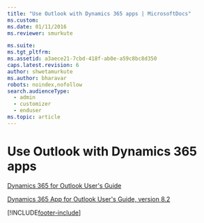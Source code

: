 ```yaml
---
title: "Use Outlook with Dynamics 365 apps | MicrosoftDocs"
ms.custom: 
ms.date: 01/11/2016
ms.reviewer: smurkute 

ms.suite: 
ms.tgt_pltfrm: 
ms.assetid: a3aece21-7cbd-418f-ab0e-a59c8bc8d350
caps.latest.revision: 6
author: shwetamurkute
ms.author: bharavar
robots: noindex,nofollow
search.audienceType: 
  - admin
  - customizer
  - enduser
ms.topic: article
---
```


# Use Outlook with Dynamics 365 apps

[Dynamics 365 for Outlook User's Guide](dynamics-365-outlook-user-s-guide.md)  
  
[Dynamics 365 App for Outlook User's Guide, version 8.2](../../outlook-app/v8/dynamics-365-app-outlook-user-s-guide-v8.md)


[!INCLUDE[footer-include](../../includes/footer-banner.md)]
